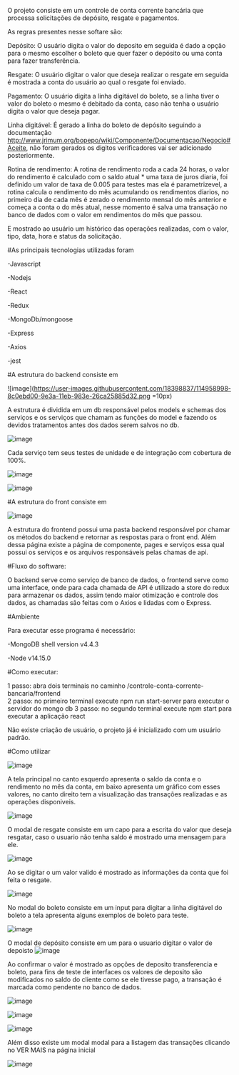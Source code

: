 O projeto consiste em um controle de conta corrente bancária que processa solicitações de depósito, resgate e pagamentos. 

As regras presentes nesse softare são: 

Depósito:  O usuário digita o valor do deposito em seguida é dado a opção para o mesmo escolher o boleto que quer fazer o depósito ou uma conta para fazer transferência. 

Resgate: O usuário digitar o valor que deseja realizar o resgate em seguida é mostrada a conta do usuário ao qual o resgate foi enviado. 

Pagamento: O usuário digita a linha digitável do boleto, se a linha tiver o valor do boleto o mesmo é debitado da conta, caso não tenha o usuário digita o valor que deseja pagar. 

Linha digitável: É gerado a linha do boleto de depósito seguindo a documentação http://www.jrimum.org/bopepo/wiki/Componente/Documentacao/Negocio#Aceite, não foram gerados os digitos verificadores vai ser adicionado posteriormente.

Rotina de rendimento: A rotina de rendimento roda a cada 24 horas, o valor do rendimento é calculado com o saldo atual * uma taxa de juros diaria, foi definido um valor de taxa de 0.005 para testes mas  ela é parametrizevel, a rotina calcula o rendimento do mês acumulando os rendimentos diarios, no primeiro dia de cada mês é zerado o rendimento mensal do mês anterior e começa a conta o do mês atual, nesse momento é salva uma transação no banco de dados com o valor em rendimentos do mês que passou.

E mostrado ao usuário um histórico das operações realizadas, com o valor, tipo, data, hora e status da solicitação. 

#As principais tecnologias utilizadas foram

-Javascript 

-Nodejs 

-React 

-Redux 

-MongoDb/mongoose

-Express

-Axios

-jest

#A estrutura do backend consiste em

![image](https://user-images.githubusercontent.com/18398837/114958998-8c0ebd00-9e3a-11eb-983e-26ca25885d32.png =10px)

A estrutura é dividida em um db responsável pelos models e schemas dos serviços e os serviços que chamam as funções do model e fazendo os devidos tratamentos antes dos dados serem salvos no db.

![image](https://user-images.githubusercontent.com/18398837/114959151-d98b2a00-9e3a-11eb-8588-549086b789ef.png)

Cada serviço tem seus testes de unidade e de integração com cobertura de 100%.

![image](https://user-images.githubusercontent.com/18398837/114960620-cf1e5f80-9e3d-11eb-8cbb-0e5a90b95cdd.png)

![image](https://user-images.githubusercontent.com/18398837/114960636-d5acd700-9e3d-11eb-951b-4e0c390febaa.png)


#A estrutura do front consiste em

![image](https://user-images.githubusercontent.com/18398837/114959379-528a8180-9e3b-11eb-8131-2e17fdd84f44.png)

A estrutura do frontend possui uma pasta backend responsável por chamar os métodos do backend  e retornar as respostas para o front end. Além dessa página existe a página de componente, pages e serviços essa qual possui os serviços e os arquivos responsáveis pelas chamas de api. 

 

#Fluxo do software: 
 
O backend serve como serviço de banco de dados, o frontend serve como uma interface, onde para cada chamada de API é utilizado a store do redux para armazenar os dados, assim tendo maior otimização e controle dos dados, as chamadas são feitas com o Axios e lidadas com o Express. 


#Ambiente

Para executar esse programa é necessário: 

-MongoDB shell version v4.4.3 

-Node v14.15.0

 
#Como executar: 

1 passo: abra dois terminais no caminho /controle-conta-corrente-bancaria/frontend  
2 passo: no primeiro terminal execute npm run start-server para executar o servidor do mongo db 
3 passo: no segundo terminal execute npm start para executar a aplicação react 

Não existe criação de usuário, o projeto já é inicializado com um usuário padrão.


#Como utilizar

![image](https://user-images.githubusercontent.com/18398837/114961880-10b00a00-9e40-11eb-8c5d-6b83141e2456.png)


A tela principal no canto esquerdo apresenta o saldo da conta e o rendimento no mês da conta, em baixo apresenta um gráfico com esses valores, no canto direito tem a visualização das transações realizadas e as operações disponiveis.

![image](https://user-images.githubusercontent.com/18398837/114961983-494fe380-9e40-11eb-94d5-5a1cb5128eef.png)

O modal de resgate consiste em um capo para a escrita do valor que deseja resgatar, caso o usuario não tenha saldo é mostrado uma mensagem para ele.

![image](https://user-images.githubusercontent.com/18398837/114962070-743a3780-9e40-11eb-9308-9b5c233a6483.png)

Ao se digitar o um valor valido é mostrado as informações da conta que foi feita o resgate. 

![image](https://user-images.githubusercontent.com/18398837/114962123-8b792500-9e40-11eb-9462-8f14d5c21ed5.png)

No modal do boleto consiste em um input para digitar a linha digitável do boleto a tela apresenta alguns exemplos de boleto para teste. 

![image](https://user-images.githubusercontent.com/18398837/114962187-a3e93f80-9e40-11eb-95a4-bc5183095c5d.png)

O modal de depósito consiste em um para o usuario digitar o valor de depoisto 
![image](https://user-images.githubusercontent.com/18398837/114962373-f165ac80-9e40-11eb-9ef9-a9a672d015f7.png)

Ao confirmar o valor é mostrado as opções de deposito transferencia e boleto, para fins de teste de interfaces os valores de deposito são modificados no saldo do cliente como se ele tivesse pago, a transação é marcada como pendente no banco de dados.

![image](https://user-images.githubusercontent.com/18398837/114962393-f9255100-9e40-11eb-8f04-0ce6f38c475f.png)


![image](https://user-images.githubusercontent.com/18398837/114962497-2540d200-9e41-11eb-9bcc-aaccab8f9872.png)

![image](https://user-images.githubusercontent.com/18398837/114962515-2d007680-9e41-11eb-986c-fc4d6aab4c90.png)

Além disso existe um modal modal para a listagem das transações clicando no VER MAIS na página inicial

![image](https://user-images.githubusercontent.com/18398837/114962556-44d7fa80-9e41-11eb-90ec-a724003a0860.png)






